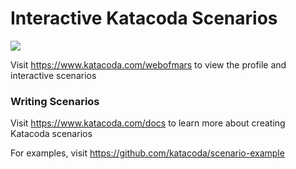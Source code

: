 # Interactive Katacoda Scenarios

[![](http://shields.katacoda.com/katacoda/webofmars/count.svg)](https://www.katacoda.com/webofmars "Get your profile on Katacoda.com")

Visit https://www.katacoda.com/webofmars to view the profile and interactive scenarios

### Writing Scenarios
Visit https://www.katacoda.com/docs to learn more about creating Katacoda scenarios

For examples, visit https://github.com/katacoda/scenario-example

